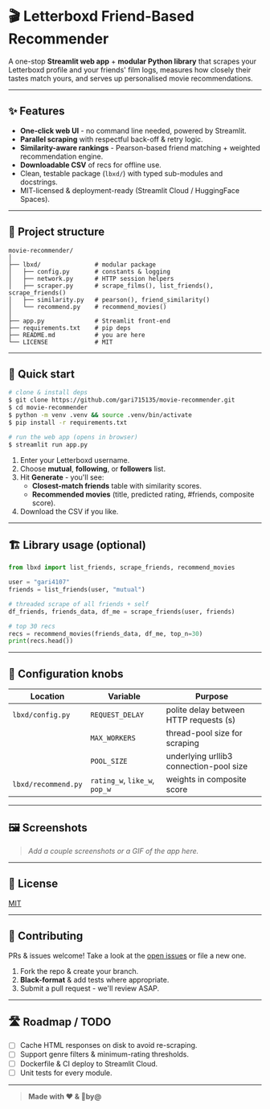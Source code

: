 # 🎬 Letterboxd Friend-Based Recommender

A one-stop **Streamlit web app** + **modular Python library** that scrapes your Letterboxd profile and your friends' film logs, measures how closely their tastes match yours, and serves up personalised movie recommendations.

---

## ✨ Features

* **One-click web UI** - no command line needed, powered by Streamlit.
* **Parallel scraping** with respectful back-off & retry logic.
* **Similarity-aware rankings** - Pearson-based friend matching + weighted recommendation engine.
* **Downloadable CSV** of recs for offline use.
* Clean, testable package (`lbxd/`) with typed sub-modules and docstrings.
* MIT-licensed & deployment-ready (Streamlit Cloud / HuggingFace Spaces).

---

## 📂 Project structure

```text
movie-recommender/
│
├── lbxd/               # modular package
│   ├── config.py       # constants & logging
│   ├── network.py      # HTTP session helpers
│   ├── scraper.py      # scrape_films(), list_friends(), scrape_friends()
│   ├── similarity.py   # pearson(), friend_similarity()
│   └── recommend.py    # recommend_movies()
│
├── app.py              # Streamlit front-end
├── requirements.txt    # pip deps
├── README.md           # you are here
└── LICENSE             # MIT
```

---

## 🚀 Quick start

```bash
# clone & install deps
$ git clone https://github.com/gari715135/movie-recommender.git
$ cd movie-recommender
$ python -m venv .venv && source .venv/bin/activate
$ pip install -r requirements.txt

# run the web app (opens in browser)
$ streamlit run app.py
```

1. Enter your Letterboxd username.
2. Choose **mutual**, **following**, or **followers** list.
3. Hit **Generate** - you'll see:
   * **Closest-match friends** table with similarity scores.
   * **Recommended movies** (title, predicted rating, #friends, composite score).
4. Download the CSV if you like.

---

## 🏗️  Library usage (optional)

```python
from lbxd import list_friends, scrape_friends, recommend_movies

user = "gari4107"
friends = list_friends(user, "mutual")

# threaded scrape of all friends + self
df_friends, friends_data, df_me = scrape_friends(user, friends)

# top 30 recs
recs = recommend_movies(friends_data, df_me, top_n=30)
print(recs.head())
```

---

## 🔧 Configuration knobs

| Location | Variable | Purpose |
|----------|----------|---------|
| `lbxd/config.py` | `REQUEST_DELAY` | polite delay between HTTP requests (s) |
|  | `MAX_WORKERS` | thread-pool size for scraping |
|  | `POOL_SIZE` | underlying urllib3 connection-pool size |
| `lbxd/recommend.py` | `rating_w`, `like_w`, `pop_w` | weights in composite score |

---

## 🖼️  Screenshots

> _Add a couple screenshots or a GIF of the app here._

---

## 📜 License

[MIT](LICENSE)

---

## 🤝 Contributing

PRs & issues welcome!  Take a look at the
[open issues](https://github.com/<your-handle>/movie-recommender/issues) or file a new one.

1. Fork the repo & create your branch.
2. **Black-format** & add tests where appropriate.
3. Submit a pull request - we'll review ASAP.

---

## 🛣  Roadmap / TODO

- [ ] Cache HTML responses on disk to avoid re-scraping.
- [ ] Support genre filters & minimum-rating thresholds.
- [ ] Dockerfile & CI deploy to Streamlit Cloud.
- [ ] Unit tests for every module.

---

> **Made with ❤️ & 🍿by@<your-handle>**

